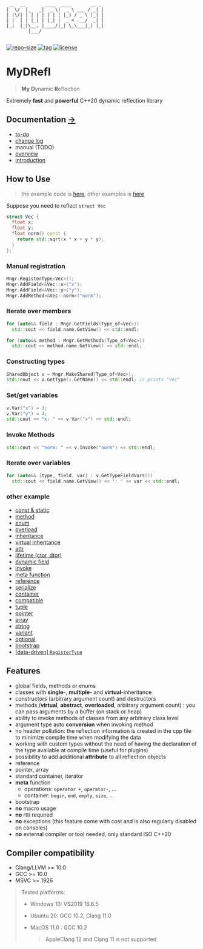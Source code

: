 ```

 __  __       ____  ____       __ _ 
|  \/  |_   _|  _ \|  _ \ ___ / _| |
| |\/| | | | | | | | |_) / _ \ |_| |
| |  | | |_| | |_| |  _ <  __/  _| |
|_|  |_|\__, |____/|_| \_\___|_| |_|
        |___/                       
                                                             

```

[![repo-size](https://img.shields.io/github/languages/code-size/shimakaze09/MyDRefl?style=flat)](https://github.com/shimakaze09/MyDRefl/archive/master.zip) [![tag](https://img.shields.io/github/v/tag/shimakaze09/MyDRefl)](https://github.com/shimakaze09/MyDRefl/tags) [![license](https://img.shields.io/github/license/shimakaze09/MyDRefl)](LICENSE)

# MyDRefl

> **My** **D**ynamic **R**eflection

Extremely **fast** and **powerful** C++20 dynamic reflection library

## Documentation [->](doc)

- [to-do](doc/todo.md)
- [change log](doc/change_log.md)
- manual (TODO)
- [overview](doc/overview.md)
- [introduction](doc/introduction.md)

## How to Use

> the example code is [here](src/test/00_readme/main.cpp), other examples
> is [here](https://github.com/shimakaze09/MyDRefl#other-example)

Suppose you need to reflect `struct Vec`

```c++
struct Vec {
  float x;
  float y;
  float norm() const {
    return std::sqrt(x * x + y * y);
  }
};
```

### Manual registration

```c++
Mngr.RegisterType<Vec>();
Mngr.AddField<&Vec::x>("x");
Mngr.AddField<&Vec::y>("y");
Mngr.AddMethod<&Vec::norm>("norm");
```

### Iterate over members

```c++
for (auto&& field : Mngr.GetFields(Type_of<Vec>))
  std::cout << field.name.GetView() << std::endl;

for (auto&& method : Mngr.GetMethods(Type_of<Vec>))
  std::cout << method.name.GetView() << std::endl;
```

### Constructing types

```c++
SharedObject v = Mngr.MakeShared(Type_of<Vec>);
std::cout << v.GetType().GetName() << std::endl; // prints "Vec"
```

### Set/get variables

```c++
v.Var("x") = 3;
v.Var("y") = 4;
std::cout << "x: " << v.Var("x") << std::endl;
```

### Invoke Methods

```c++
std::cout << "norm: " << v.Invoke("norm") << std::endl;
```

### Iterate over variables

```c++
for (auto&& [type, field, var] : v.GetTypeFieldVars())
  std::cout << field.name.GetView() << ": " << var << std::endl;
```

### other example

- [const & static](src/test/02_const_static/main.cpp)
- [method](src/test/03_method/main.cpp)
- [enum](src/test/04_enum/main.cpp)
- [overload](src/test/05_overload/main.cpp)
- [inheritance](src/test/06_inheritance/main.cpp)
- [virtual inheritance](src/test/07_virtual/main.cpp)
- [attr](src/test/08_attr/main.cpp)
- [lifetime (ctor, dtor)](src/test/09_lifecycle/main.cpp)
- [dynamic field](src/test/10_dynamic/main.cpp)
- [invoke](src/test/11_invoke/main.cpp)
- [meta function](src/test/12_Meta/main.cpp)
- [reference](src/test/13_ref/main.cpp)
- [serialize](src/test/15_serializer/main.cpp)
- [container](src/test/16_container/main.cpp)
- [compatible](src/test/17_compatible/main.cpp)
- [tuple](src/test/18_tuple/main.cpp)
- [pointer](src/test/19_pointer/main.cpp)
- [array](src/test/20_array/main.cpp)
- [string](src/test/21_string/main.cpp)
- [variant](src/test/22_variant/main.cpp)
- [optional](src/test/23_optional/main.cpp)
- [bootstrap](src/test/ext/00_bootstrap/main.cpp)
- [[data-driven] `RegisterType`](src/test/24_dd_type/main.cpp)

## Features

- global fields, methods or enums
- classes with **single**-, **multiple**- and **virtual**-inheritance
- constructors (arbitrary argument count) and destructors
- methods (**virtual**, **abstract**, **overloaded**, arbitrary argument count) : you can pass arguments by a buffer (on
  stack or heap)
- ability to invoke methods of classes from any arbitrary class level
- argument type auto **conversion** when invoking method
- no header pollution: the reflection information is created in the cpp file to minimize compile time when modifying the
  data
- working with custom types without the need of having the declaration of the type available at compile time (useful for
  plugins)
- possibility to add additional **attribute** to all reflection objects
- reference
- pointer, array
- standard container, iterator
- **meta** function
    - operations: `operator +`, `operator-`, ...
    - container: `begin`, `end`, `empty`, `size`, ...
- bootstrap
- **no** macro usage
- **no** rtti required
- **no** exceptions (this feature come with cost and is also regularly disabled on consoles)
- **no** external compiler or tool needed, only standard ISO C++20

## Compiler compatibility

- Clang/LLVM >= 10.0
- GCC >= 10.0
- MSVC >= 1926

> Tested platforms:
 >
 > - Windows 10: VS2019 16.8.5
 >
 > - Ubuntu 20: GCC 10.2, Clang 11.0
 >
 > - MacOS 11.0 : GCC 10.2
 >
 >   > AppleClang 12 and Clang 11 is not supported